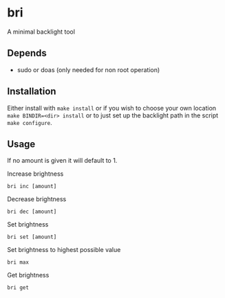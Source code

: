 # bri
A minimal backlight tool

## Depends

* sudo or doas (only needed for non root operation)

## Installation

Either install with `make install` or if you wish to choose your own location `make BINDIR=<dir> install` or to just set up the backlight path in the script `make configure`.

## Usage

If no amount is given it will default to 1.

Increase brightness
```
bri inc [amount]
```

Decrease brightness
```
bri dec [amount]
```

Set brightness
```
bri set [amount]
```

Set brightness to highest possible value
```
bri max
```

Get brightness
```
bri get
```
